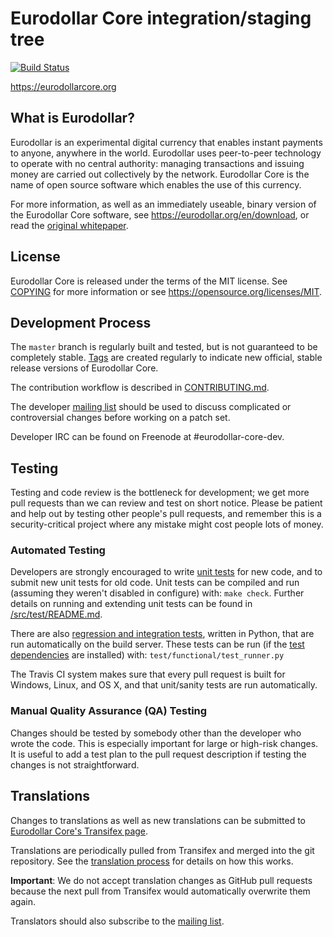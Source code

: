 Eurodollar Core integration/staging tree
=====================================

[![Build Status](https://travis-ci.org/eurodollar/eurodollar.svg?branch=master)](https://travis-ci.org/eurodollar/eurodollar)

https://eurodollarcore.org

What is Eurodollar?
----------------

Eurodollar is an experimental digital currency that enables instant payments to
anyone, anywhere in the world. Eurodollar uses peer-to-peer technology to operate
with no central authority: managing transactions and issuing money are carried
out collectively by the network. Eurodollar Core is the name of open source
software which enables the use of this currency.

For more information, as well as an immediately useable, binary version of
the Eurodollar Core software, see https://eurodollar.org/en/download, or read the
[original whitepaper](https://eurodollarcore.org/eurodollar.pdf).

License
-------

Eurodollar Core is released under the terms of the MIT license. See [COPYING](COPYING) for more
information or see https://opensource.org/licenses/MIT.

Development Process
-------------------

The `master` branch is regularly built and tested, but is not guaranteed to be
completely stable. [Tags](https://github.com/eurodollar/eurodollar/tags) are created
regularly to indicate new official, stable release versions of Eurodollar Core.

The contribution workflow is described in [CONTRIBUTING.md](CONTRIBUTING.md).

The developer [mailing list](https://lists.linuxfoundation.org/mailman/listinfo/eurodollar-dev)
should be used to discuss complicated or controversial changes before working
on a patch set.

Developer IRC can be found on Freenode at #eurodollar-core-dev.

Testing
-------

Testing and code review is the bottleneck for development; we get more pull
requests than we can review and test on short notice. Please be patient and help out by testing
other people's pull requests, and remember this is a security-critical project where any mistake might cost people
lots of money.

### Automated Testing

Developers are strongly encouraged to write [unit tests](src/test/README.md) for new code, and to
submit new unit tests for old code. Unit tests can be compiled and run
(assuming they weren't disabled in configure) with: `make check`. Further details on running
and extending unit tests can be found in [/src/test/README.md](/src/test/README.md).

There are also [regression and integration tests](/test), written
in Python, that are run automatically on the build server.
These tests can be run (if the [test dependencies](/test) are installed) with: `test/functional/test_runner.py`

The Travis CI system makes sure that every pull request is built for Windows, Linux, and OS X, and that unit/sanity tests are run automatically.

### Manual Quality Assurance (QA) Testing

Changes should be tested by somebody other than the developer who wrote the
code. This is especially important for large or high-risk changes. It is useful
to add a test plan to the pull request description if testing the changes is
not straightforward.

Translations
------------

Changes to translations as well as new translations can be submitted to
[Eurodollar Core's Transifex page](https://www.transifex.com/projects/p/eurodollar/).

Translations are periodically pulled from Transifex and merged into the git repository. See the
[translation process](doc/translation_process.md) for details on how this works.

**Important**: We do not accept translation changes as GitHub pull requests because the next
pull from Transifex would automatically overwrite them again.

Translators should also subscribe to the [mailing list](https://groups.google.com/forum/#!forum/eurodollar-translators).
